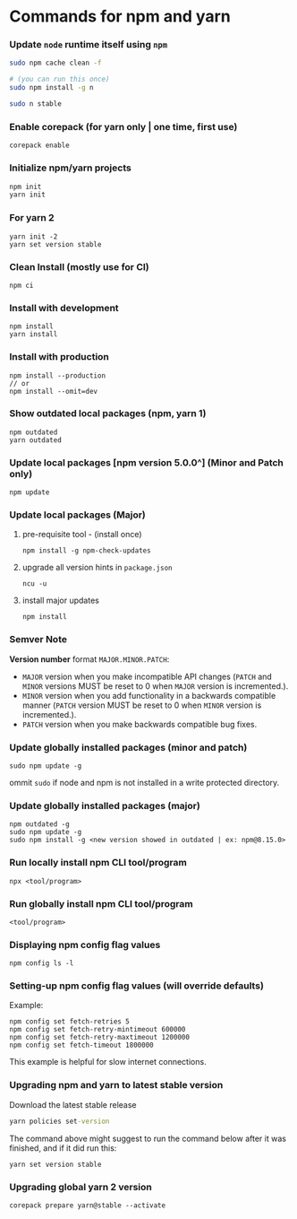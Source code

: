 # **Commands for npm and yarn**

### Update `node` runtime itself using `npm`

```bash
sudo npm cache clean -f

# (you can run this once)
sudo npm install -g n

sudo n stable
```

### **Enable corepack (for yarn only | one time, first use)**
```shell
corepack enable
```

### **Initialize npm/yarn projects**
```cmd
npm init
yarn init
```

### **For yarn 2**
```shell
yarn init -2
yarn set version stable
```

### Clean Install (mostly use for CI)
```
npm ci
```

### Install with development
```
npm install
yarn install
```

### Install with production
```
npm install --production
// or
npm install --omit=dev
```

### Show outdated local packages (npm, yarn 1)
```
npm outdated
yarn outdated
```

### Update local packages [npm version 5.0.0^] (Minor and Patch only)
```
npm update
```

### Update local packages (Major)

1. pre-requisite tool - (install once)
    ```
    npm install -g npm-check-updates
    ```

2. upgrade all version hints in ```package.json```
    ```
    ncu -u
    ```

3. install major updates
    ```
    npm install
    ```
    
### Semver Note
**Version number** format `MAJOR.MINOR.PATCH`:

- `MAJOR` version when you make incompatible API changes (`PATCH` and `MINOR` versions MUST be reset to 0 when `MAJOR` version is incremented.).
- `MINOR` version when you add functionality in a backwards compatible manner (`PATCH` version MUST be reset to 0 when `MINOR` version is incremented.).
- `PATCH` version when you make backwards compatible bug fixes.

### Update globally installed packages (minor and patch)
```
sudo npm update -g
```
ommit `sudo` if node and npm is not installed in a write protected directory.
    
### Update globally installed packages (major)
```
npm outdated -g
sudo npm update -g
sudo npm install -g <new version showed in outdated | ex: npm@8.15.0>
```
    
### Run locally install npm CLI tool/program
```
npx <tool/program>
```

### Run globally install npm CLI tool/program
```
<tool/program>
```

### Displaying npm config flag values
```
npm config ls -l
```

### Setting-up npm config flag values (will override defaults)

Example:

```
npm config set fetch-retries 5
npm config set fetch-retry-mintimeout 600000
npm config set fetch-retry-maxtimeout 1200000
npm config set fetch-timeout 1800000
```

This example is helpful for slow internet connections.

### **Upgrading npm and yarn to latest stable version**

Download the latest stable release
```cmd
yarn policies set-version
```

The command above might suggest to run the command below after
it was finished, and if it did run this:
```
yarn set version stable
```
### **Upgrading global yarn 2 version**

```shell
corepack prepare yarn@stable --activate
```




